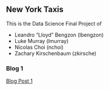## New York Taxis

This is the Data Science Final Project of
- Leandro “Lloyd” Bengzon (lbengzon)
- Luke Murray (lmurray)
- Nicolas Choi (nchoi)
- Zachary Kirschenbaum (zkirsche)

### Blog 1
[Blog Post 1](https://nchoi.github.io/NewYorkTaxis/blogpost1.html)


